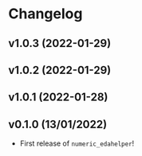 # Changelog

<!--next-version-placeholder-->

## v1.0.3 (2022-01-29)


## v1.0.2 (2022-01-29)


## v1.0.1 (2022-01-28)


## v0.1.0 (13/01/2022)

- First release of `numeric_edahelper`!